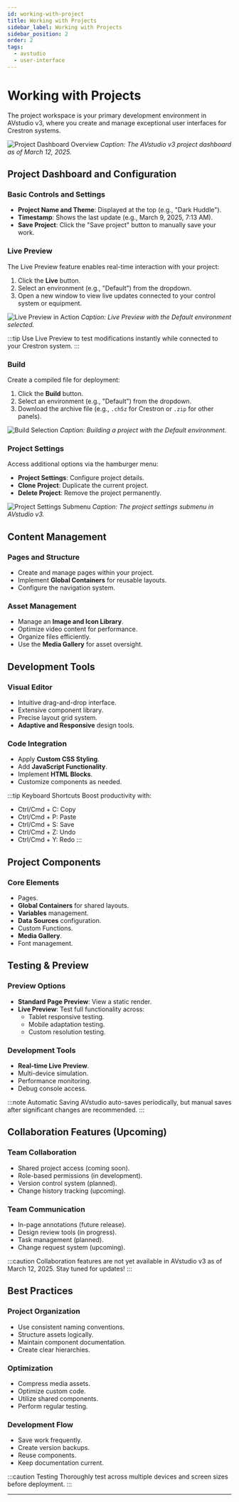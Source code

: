 ```yaml
---
id: working-with-project
title: Working with Projects
sidebar_label: Working with Projects
sidebar_position: 2
order: 2
tags:
  - avstudio
  - user-interface
---
```


# Working with Projects

The project workspace is your primary development environment in AVstudio v3, where you create and manage exceptional user interfaces for Crestron systems.

![Project Dashboard Overview](./img/avstudio-3-001-1-dashboard.jpg)
*Caption: The AVstudio v3 project dashboard as of March 12, 2025.*

## Project Dashboard and Configuration

### Basic Controls and Settings
- **Project Name and Theme**: Displayed at the top (e.g., "Dark Huddle").
- **Timestamp**: Shows the last update (e.g., March 9, 2025, 7:13 AM).
- **Save Project**: Click the "Save project" button to manually save your work.

### Live Preview
The Live Preview feature enables real-time interaction with your project:
1. Click the **Live** button.
2. Select an environment (e.g., "Default") from the dropdown.
3. Open a new window to view live updates connected to your control system or equipment.

![Live Preview in Action](./img/avstudio-3-001-2-live-preview.jpg)
*Caption: Live Preview with the Default environment selected.*

:::tip
Use Live Preview to test modifications instantly while connected to your Crestron system.
:::

### Build
Create a compiled file for deployment:
1. Click the **Build** button.
2. Select an environment (e.g., "Default") from the dropdown.
3. Download the archive file (e.g., `.ch5z` for Crestron or `.zip` for other panels).

![Build Selection](./img/avstudio-3-001-3-build.jpg)
*Caption: Building a project with the Default environment.*

### Project Settings
Access additional options via the hamburger menu:
- **Project Settings**: Configure project details.
- **Clone Project**: Duplicate the current project.
- **Delete Project**: Remove the project permanently.

![Project Settings Submenu](./img/avstudio-3-001-4-project-settings-submenu.jpg)
*Caption: The project settings submenu in AVstudio v3.*

## Content Management

### Pages and Structure
- Create and manage pages within your project.
- Implement **Global Containers** for reusable layouts.
- Configure the navigation system.

### Asset Management
- Manage an **Image and Icon Library**.
- Optimize video content for performance.
- Organize files efficiently.
- Use the **Media Gallery** for asset oversight.

## Development Tools

### Visual Editor
- Intuitive drag-and-drop interface.
- Extensive component library.
- Precise layout grid system.
- **Adaptive and Responsive** design tools.

### Code Integration
- Apply **Custom CSS Styling**.
- Add **JavaScript Functionality**.
- Implement **HTML Blocks**.
- Customize components as needed.

:::tip Keyboard Shortcuts
Boost productivity with:
- Ctrl/Cmd + C: Copy
- Ctrl/Cmd + P: Paste
- Ctrl/Cmd + S: Save
- Ctrl/Cmd + Z: Undo
- Ctrl/Cmd + Y: Redo
:::

## Project Components

### Core Elements
- Pages.
- **Global Containers** for shared layouts.
- **Variables** management.
- **Data Sources** configuration.
- Custom Functions.
- **Media Gallery**.
- Font management.

## Testing & Preview

### Preview Options
- **Standard Page Preview**: View a static render.
- **Live Preview**: Test full functionality across:
  - Tablet responsive testing.
  - Mobile adaptation testing.
  - Custom resolution testing.

### Development Tools
- **Real-time Live Preview**.
- Multi-device simulation.
- Performance monitoring.
- Debug console access.

:::note Automatic Saving
AVstudio auto-saves periodically, but manual saves after significant changes are recommended.
:::

## Collaboration Features (Upcoming)

### Team Collaboration
- Shared project access (coming soon).
- Role-based permissions (in development).
- Version control system (planned).
- Change history tracking (upcoming).

### Team Communication
- In-page annotations (future release).
- Design review tools (in progress).
- Task management (planned).
- Change request system (upcoming).

:::caution
Collaboration features are not yet available in AVstudio v3 as of March 12, 2025. Stay tuned for updates!
:::

## Best Practices

### Project Organization
- Use consistent naming conventions.
- Structure assets logically.
- Maintain component documentation.
- Create clear hierarchies.

### Optimization
- Compress media assets.
- Optimize custom code.
- Utilize shared components.
- Perform regular testing.

### Development Flow
- Save work frequently.
- Create version backups.
- Reuse components.
- Keep documentation current.

:::caution Testing
Thoroughly test across multiple devices and screen sizes before deployment.
:::

---